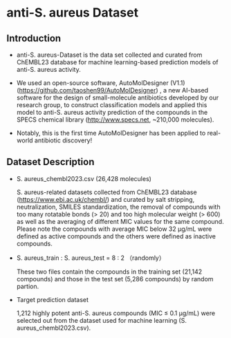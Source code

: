 # anti-S. aureus Dataset

Introduction
-----------------------------------
* anti-S. aureus-Dataset is the data set collected and curated from ChEMBL23 database for machine learning-based prediction models of anti-S. aureus activity.

* We used an open-source software, AutoMolDesigner (V1.1) (https://github.com/taoshen99/AutoMolDesigner) , a new AI-based software for the design of small-molecule antibiotics developed by our research group, to construct classification models and applied this model to anti-S. aureus activity prediction of the compounds in the SPECS chemical library (http://www.specs.net, ~210,000 molecules).

* Notably, this is the first time AutoMolDesigner has been applied to real-world antibiotic discovery!

Dataset Description
-----------------------------------

* S. aureus_chembl2023.csv (26,428 molecules)
  
   S. aureus-related datasets collected from ChEMBL23 database (https://www.ebi.ac.uk/chembl/) and curated by salt stripping, neutralization, SMILES standardization, the removal of compounds with too many rotatable bonds (> 20) and too high molecular weight (> 600) as well as the averaging of different MIC values for the same compound. Please note the compounds with average MIC below 32 μg/mL were defined as active compounds and the others were defined as inactive compounds. 

* S. aureus_train : S. aureus_test = 8 : 2 （randomly）

   These two files contain the compounds in the training set (21,142 compounds) and those in the test set (5,286 compounds) by random partion.  

* Target prediction dataset
  
   1,212 highly potent anti-S. aureus compounds (MIC ≤ 0.1 μg/mL) were selected out from the dataset used for machine learning (S. aureus_chembl2023.csv). 
